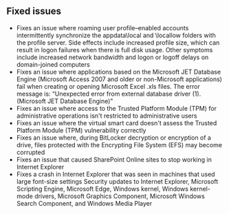 ## Fixed issues
- Fixes an issue where roaming user profile–enabled accounts intermittently synchronize the appdata\local and \locallow folders with the profile server. Side effects include increased profile size, which can result in logon failures when there is full disk usage. Other symptoms include increased network bandwidth and logon or logoff delays on domain-joined computers
- Fixes an issue where applications based on the Microsoft JET Database Engine (Microsoft Access 2007 and older or non-Microsoft applications) fail when creating or opening Microsoft Excel .xls files. The error message is: “Unexpected error from external database driver (1). (Microsoft JET Database Engine)"
- Fixes an issue where access to the Trusted Platform Module (TPM) for administrative operations isn't restricted to administrative users
- Fixes an issue where the virtual smart card doesn't assess the Trusted Platform Module (TPM) vulnerability correctly
- Fixes an issue where, during BitLocker decryption or encryption of a drive, files protected with the Encrypting File System (EFS) may become corrupted
- Fixes an issue that caused SharePoint Online sites to stop working in Internet Explorer
- Fixes a crash in Internet Explorer that was seen in machines that used large font-size settings
Security updates to Internet Explorer, Microsoft Scripting Engine, Microsoft Edge, Windows kernel, Windows kernel-mode drivers, Microsoft Graphics Component, Microsoft Windows Search Component, and Windows Media Player